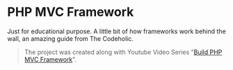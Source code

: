 # PHP MVC Framework

Just for educational purpose. A little bit of how frameworks work behind the wall, an amazing guide from The Codeholic.


> The project was created along with Youtube Video Series "[Build PHP MVC Framework](https://www.youtube.com/playlist?list=PLLQuc_7jk__Uk_QnJMPndbdKECcTEwTA1)". 